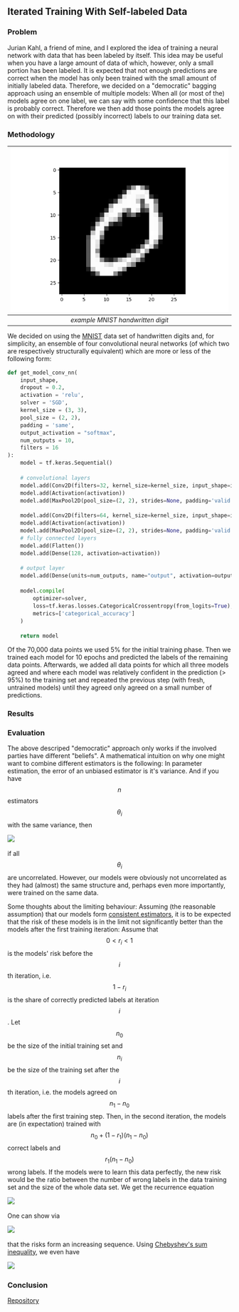 ## Iterated Training With Self-labeled Data 

### Problem

Jurian Kahl, a friend of mine, and I explored the idea of training a neural network with data that has been labeled by itself. This idea may be useful when you have a large amount of data of which, however, only a small portion has been labeled.
It is expected that not enough predictions are correct when the model has only been trained with the small amount of initially labeled data. Therefore, we decided on a "democratic" bagging approach using an ensemble of multiple models: When all (or most of the) models agree on one label, we can say with some confidence that this label is probably correct. Therefore we then add those points the models agree on with their predicted (possibly incorrect) labels to our training data set. 

### Methodology

| ![28 by 28 pixel handwritten digit 0](images/MNIST_example_digit_0.png) | 
|:--:| 
| *example MNIST handwritten digit* |

We decided on using the <a href="http://yann.lecun.com/exdb/mnist/" target="_blank" rel="noopener noreferrer">MNIST</a> data set of handwritten digits and, for simplicity, an ensemble of four convolutional neural networks (of which two are respectively structurally equivalent) which are more or less of the following form:

```python
def get_model_conv_nn(
    input_shape,
    dropout = 0.2,
    activation = 'relu',
    solver = 'SGD',
    kernel_size = (3, 3),
    pool_size = (2, 2),
    padding = 'same',
    output_activation = "softmax",
    num_outputs = 10,
    filters = 16
):
    model = tf.keras.Sequential()

    # convolutional layers
    model.add(Conv2D(filters=32, kernel_size=kernel_size, input_shape=input_shape, padding=padding))
    model.add(Activation(activation))
    model.add(MaxPool2D(pool_size=(2, 2), strides=None, padding='valid'))

    model.add(Conv2D(filters=64, kernel_size=kernel_size, input_shape=input_shape, padding=padding))
    model.add(Activation(activation))
    model.add(MaxPool2D(pool_size=(2, 2), strides=None, padding='valid'))
    # fully connected layers
    model.add(Flatten())
    model.add(Dense(128, activation=activation))

    # output layer
    model.add(Dense(units=num_outputs, name="output", activation=output_activation))

    model.compile(
        optimizer=solver,
        loss=tf.keras.losses.CategoricalCrossentropy(from_logits=True),
        metrics=['categorical_accuracy']
    )

    return model
```

Of the 70,000 data points we used 5% for the initial training phase. Then we trained each model for 10 epochs and predicted the labels of the remaining data points. Afterwards, we added all data points for which all three models agreed and where each model was relatively confident in the prediction (> 95%) to the training set and repeated the previous step (with fresh, untrained models) until they agreed only agreed on a small number of predictions.

### Results

### Evaluation


The above descriped "democratic" approach only works if the involved parties have different "beliefs". A mathematical intuition on why one might want to combine different estimators is the following: In parameter estimation, the error of an unbiased estimator is it's variance. And if you have $$n$$ estimators $$\theta_i$$ with the same variance, then

<img src="https://render.githubusercontent.com/render/math?math=Var(\frac{1}{n} \sum_{i=1}^n \theta_i) = \frac{1}{n^2} n Var(\theta_1) = \frac{1}{n} Var(\theta_1)">

if all $$\theta_i$$ are uncorrelated. However, our models were obviously not uncorrelated as they had (almost) the same structure and, perhaps even more importantly, were trained on the same data.

Some thoughts about the limiting behaviour: Assuming (the reasonable assumption) that our models form [consistent estimators](https://en.wikipedia.org/wiki/Consistent_estimator), it is to be expected that the risk of these models is in the limit not significantly better than the models after the first training iteration:
Assume that $$0 < r_i < 1$$ is the models' risk before the $$i$$th iteration, i.e. $$1-r_i$$ is the share of correctly predicted labels at iteration $$i$$. Let $$n_0$$ be the size of the initial training set and $$n_i$$ be the size of the training set after the $$i$$th iteration, i.e. the models agreed on $$n_1-n_0$$ labels after the first training step.
Then, in the second iteration, the models are (in expectation) trained with $$n_0+(1-r_1)(n_1-n_0)$$ correct labels and $$r_1(n_1-n_0)$$ wrong labels. If the models were to learn this data perfectly, the new risk would be the ratio between the number of wrong labels in the data training set and the size of the whole data set. We get the recurrence equation

<img src="https://render.githubusercontent.com/render/math?math=r_i = \frac{\sum_{j=1}^i r_{j-1}(n_j-n_{j-1})}{n_i}.">

One can show via

<img src="https://render.githubusercontent.com/render/math?math=r_{i%2b1}-r_i = \frac{\sum_{j=1}^{i%2b1} r_{j-1}(n_j-n_{j-1})}{n_{i%2b1}} - \frac{\sum_{j=1}^i r_{j-1}(n_j-n_{j-1})}{n_i} \geq \frac{\sum_{j=1}^{i%2b1} r_{j-1}(n_j-n_{j-1})}{n_{i}} - \frac{\sum_{j=1}^i r_{j-1}(n_j-n_{j-1})}{n_i} = r_{i}(n_{i%2b1}-n_i) \geq 0">

that the risks form an increasing sequence. Using [Chebyshev's sum inequality](https://en.wikipedia.org/wiki/Chebyshev%27s_sum_inequality), we even have

<img src="https://render.githubusercontent.com/render/math?math=r_i \geq \left(\frac{1}{n_i} \sum_{j=1}^i r_{j-1}\right) \left(\frac{1}{n_i} \sum_{j=1}^i (n_j-n_{j-1})\right) = \left(\frac{1}{n_i} \sum_{j=1}^i r_{j-1}\right)%2b\frac{n_i-n_0}{n_i}.">



### Conclusion


[Repository](https://gitlab.com/nniklasvm/machine-learning-project-2020)
